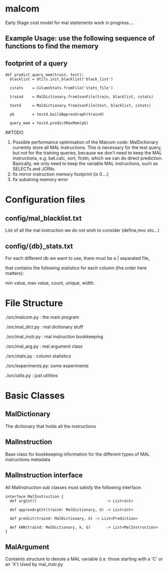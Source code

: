 # malcom
Early Stage cost model for mal statements
work in progress....

## Example Usage: use the following sequence of functions to find the memory
##   footprint of a query

```
def predict_query_mem(train, test):
  blacklist = Utils.init_blacklist('black_list')

  cstats    = ColumnStats.fromFile('stats_file')

  traind    = MalDictionary.fromJsonFile(train, blacklist, cstats)

  testd     = MalDictionary.fromJsonFile(test, blacklist, cstats)

  pG        = testd.buildApproxGraph(traind)

  query_mem = testd.predictMaxMem(pG)
```

##TODO
1. Possible performance optimisation of the Malcom code: MalDictionary
   currently store all MAL instructions. This is necessary for the test query,
   but not for the training queries, because we don't need to keep the MAL
   instructions, e.g. bat.calc, sort, firstn,  which we can do direct
   prediction. Basically, we only need to keep the variable MAL instructions,
   such as SELECTs and JOINs.
2. fix mirror instruction memory footprint (is 0....)
3. fix substring memory error


# Configuration files

## config/mal_blacklist.txt
List of all the mal instruction we do not wish to consider (define,mvc etc...)

## config/{db}_stats.txt
For each different db we want to use, there must be a | separated file,

that contains the following statistics for each column (the order here
matters):

min value, max value, count, unique, width.

# File Structure
./src/malcom.py     : the main program

./src/mal_dict.py   : mal dictionary stuff

./src/mal_instr.py  : mal instruction bookkeeping

./src/mal_arg.py    : mal argument class

./src/stats.py      : column statistics

./src/experiments.py: some experiments

./src/utils.py      : just utilities

# Basic Classes

## MalDictionary
The dictionary that holds all the instructions


## MalInstruction
Base class for bookkeeping information for the different types of MAL
 instructions metadata

## MalInstruction interface
All MalInstruction sub classes must satisfy the following interface:

```
interface MalInstruction {
  def argCnt()                               -> List<int>

  def approxArgCnt(traind: MalDictionary, G) -> List<int>

  def predict(traind: MalDictionary, G) -> List<Prediction>

  def kNN(traind: MalDictionary, k, G)       -> List<MalInstruction>
}
```

## MalArgument
Containts structure to denote a MAL variable (i.e. those starting with a 'C' or an 'X')
Used by mal_instr.py

